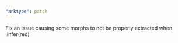 ```yaml
---
"arktype": patch
---
```


Fix an issue causing some morphs to not be properly extracted when .infer(red)

